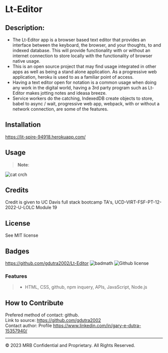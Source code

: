 # Lt-Editor

## Description:  
* The Lt-Editor app is a browser based text editor that provides an interface between the keyboard, the browser, and your thoughts, to and indexed database. This will provide functionality with or without an internet connection to store locally with the functionality of browser  native usage.
* This is an open source project that may find usage integrated in other apps as well as being a stand alone application. As a progressive web application, heroku is used to as a familiar point of access.
* Having a text editor open for notation is a common usage when doing any work in the digital world, having a 3rd party program such as Lt-Editor makes jotting notes and ideasa breeze.
* Service workers do the catching, IndexedDB create objects to store, babel to async / wait, progressive web app, webpack, with or without a network connection, are some of the features.


## Installation

https://lit-spire-94918.herokuapp.com/

## Usage
>
> **Note**:

![cat crch](develop/utils/screenshot.png)

## Credits
Credit is given to UC Davis full stack bootcamp TA's, UCD-VIRT-FSF-PT-12-2022-U-LOLC Module 19

## License

See MIT license


## Badges
https://github.com/gdutra2002/Lt-Editor
![badmath](https://img.shields.io/github/languages/top/nielsenjared/badmath)
![Github license](https://img.shields.io/badge/license-MIT-pink.svg)

### Features
>
>* HTML, CSS, github, npm inquery, APIs, JavaScript, Node.js
>

## How to Contribute
Prefered method of contact: github.  <br>
Link to source:
https://github.com/gdutra2002    <br>
Contact author:
Profile
https://www.linkedin.com/in/gary-e-dutra-15357940/

---
© 2023 MRB Confidential and Proprietary. All Rights Reserved.

